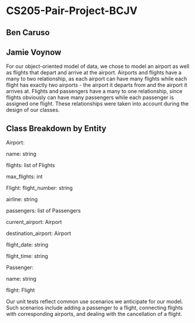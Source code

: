 # CS205-Pair-Project-BCJV

## Ben Caruso
## Jamie Voynow

For our object-oriented model of data, we chose to model an airport as well as flights that depart and arrive at the airport. Airports and flights have a many to two relationship, as each airport can have many flights while each flight has exactly two airports - the airport it departs from and the airport it arrives at. Flights and passengers have a many to one relationship, since flights obviously can have many passengers while each passenger is assigned one flight. These relationships were taken into account during the design of our classes. 

## Class Breakdown by Entity

Airport: 

name: string

flights: list of Flights

max_flights: int

Flight:
flight_number: string

airline: string

passengers: list of Passengers

current_airport: Airport

destination_airport: Airport

flight_date: string

flight_time: string

Passenger:

name: string

flight: Flight

Our unit tests reflect common use scenarios we anticipate for our model. Such scenarios include adding a passenger to a flight, connecting flights with corresponding airports, and dealing with the cancellation of a flight.

